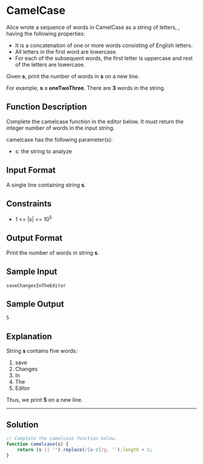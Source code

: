 # CamelCase

Alice wrote a sequence of words in CamelCase as a string of letters, , having the following properties:

- It is a concatenation of one or more words consisting of English letters.
- All letters in the first word are lowercase.
- For each of the subsequent words, the first letter is uppercase and rest of the letters are lowercase.

Given **s**, print the number of words in **s** on a new line.

For example, **s = oneTwoThree**. There are **3** words in the string.

## Function Description

Complete the camelcase function in the editor below. It must return the integer number of words in the input string.

camelcase has the following parameter(s):

- s: the string to analyze

## Input Format

A single line containing string **s**.

## Constraints 

- 1 <= |s| <= 10<sup>5</sup> 

## Output Format

Print the number of words in string **s**.

## Sample Input 

```
saveChangesInTheEditor
```

## Sample Output 

```
5
```

## Explanation 

String **s** contains five words:

1. save
2. Changes
3. In
4. The
5. Editor

Thus, we print **5** on a new line.

---

## Solution

```javascript
// Complete the camelcase function below.
function camelcase(s) {
    return (s || '').replace(/[a-z]/g, '').length + 1;
}
```
